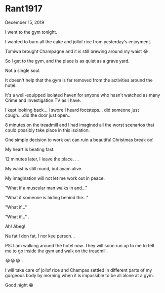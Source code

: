 # Rant1917


December 15, 2019

I went to the gym tonight.

I wanted to burn all the cake and jollof rice from yesterday's enjoyment. 

Tomiwa brought Champagne and it is still brewing around my waist 😂
.

So I get to the gym, and the place is as quiet as a grave yard. 

Not a single soul.

It doesn't help that the gym is far removed from the activities around the hotel.

It's a well-equipped isolated haven for anyone who hasn't watched as many Crime and Investigation TV as I have.

I kept looking back... I swore I heard footsteps... did someone just cough....did the door just open...

8 minutes on the treadmill and I had imagined all the worst scenarios that could possibly take place in this isolation.

One simple decision to work out can ruin a beautiful Christmas break oo!

My heart is beating fast. 

12 minutes later, I leave the place.
.
.

My waist is still round, but ayam alive.

My imagination will not let me work out in peace. 

"What if a muscular man walks in and..."

"What if someone is hiding behind the..."

"What if..."

"What if..."
.

Ah! Abeg! 

Na fat I don fat, I nor kee person.
.

PS: I am walking around the hotel now. They will soon run up to me to tell me to go inside the gym and walk on the treadmill.

😂😂😂
.

I will take care of jollof rice and Champas settled in different parts of my gorgeous body by morning when it is impossible to be all alone at a gym.

Good night 😁